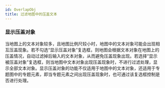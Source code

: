 ```yaml
---
id: OverlapObj
title: 过滤地图中的压盖文本
---
```

### 显示压盖对象

当地图上的文本对象较多，且地图比例尺较小时，地图中的文本对象可能会出现相互压盖现象。若不勾选“显示压盖对象”复选框，则地图会根据文本对象在地图上的压盖情况，自动过滤掉后输入的文本对象，从而避免压盖现象出现。若选择“显示被压盖对象”复选框，则当地图中文本对象出现压盖现象时，不进行过滤处理，显示全部文本对象。显示压盖对象的功能不仅适用于地图中的文本对象，还适用于专题图中的专题元素，即当专题元素之间出现压盖现象时，也可通过该复选框控制是否进行处理。

